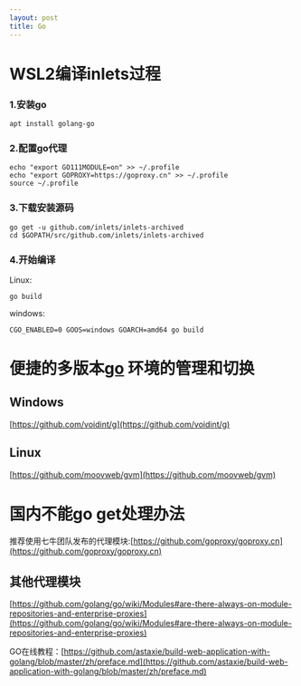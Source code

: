 ```yaml
---
layout: post
title: Go
---
```


# WSL2编译inlets过程

### 1.安装go

```
apt install golang-go
```

### 2.配置go代理

```
echo "export GO111MODULE=on" >> ~/.profile
echo "export GOPROXY=https://goproxy.cn" >> ~/.profile
source ~/.profile
```

### 3.下载安装源码

```
go get -u github.com/inlets/inlets-archived
cd $GOPATH/src/github.com/inlets/inlets-archived
```

### 4.开始编译

Linux:

```
go build
```

windows:

```
CGO_ENABLED=0 GOOS=windows GOARCH=amd64 go build
```

# 便捷的多版本[go](https://golang.org/) 环境的管理和切换

## Windows

[https://github.com/voidint/g](https://github.com/voidint/g)

## Linux

[https://github.com/moovweb/gvm](https://github.com/moovweb/gvm)

# 国内不能go get处理办法

推荐使用七牛团队发布的代理模块:[https://github.com/goproxy/goproxy.cn](https://github.com/goproxy/goproxy.cn)


## 其他代理模块 

[https://github.com/golang/go/wiki/Modules#are-there-always-on-module-repositories-and-enterprise-proxies](https://github.com/golang/go/wiki/Modules#are-there-always-on-module-repositories-and-enterprise-proxies)




GO在线教程：[https://github.com/astaxie/build-web-application-with-golang/blob/master/zh/preface.md](https://github.com/astaxie/build-web-application-with-golang/blob/master/zh/preface.md)
